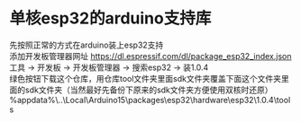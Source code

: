 # 单核esp32的arduino支持库
先按照正常的方式在arduino装上esp32支持  
添加开发板管理器网址 https://dl.espressif.com/dl/package_esp32_index.json  
工具 -> 开发板 -> 开发板管理器 -> 搜索esp32 -> 装1.0.4  
绿色按钮下载这个仓库，用仓库tool文件夹里面sdk文件夹覆盖下面这个文件夹里面的sdk文件夹（当然最好先备份下原来的sdk文件夹方便使用双核时还原）  
%appdata%\\..\Local\Arduino15\packages\esp32\hardware\esp32\1.0.4\tools
